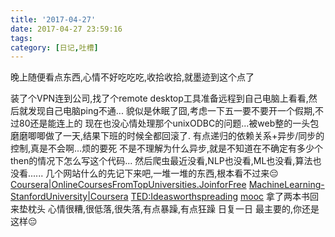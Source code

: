 ```yaml
---
title: '2017-04-27'
date: 2017-04-27 23:59:16
tags:
category: [日记,吐槽]
---
```

晚上随便看点东西,心情不好吃吃吃,收拾收拾,就墨迹到这个点了
<!--more-->
装了个VPN连到公司,找了个remote desktop工具准备远程到自己电脑上看看,然后就发现自己电脑ping不通...
貌似是休眠了囧,考虑一下五一要不要开一个假期,不过80还是能连上的
现在也没心情处理那个unixODBC的问题...被web整的一头包
磨磨唧唧做了一天,结果下班的时候全都回滚了.
有点递归的依赖关系+异步/同步的控制,真是不会啊...烦的要死
不是不理解为什么异步,就是不知道在不确定有多少个then的情况下怎么写这个代码...
然后爬虫最近没看,NLP也没看,ML也没看,算法也没看......
几个网站什么的先记下来吧,一堆一堆的东西,根本看不过来😔
[Coursera|OnlineCoursesFromTopUniversities.JoinforFree][Coursera|OnlineCoursesFromTopUniversities.JoinforFree]
[MachineLearning-StanfordUniversity|Coursera][MachineLearning-StanfordUniversity|Coursera]
[TED:Ideasworthspreading][TED:Ideasworthspreading]
[mooc][mooc]
拿了两本书回来垫枕头
心情很糟,很低落,很失落,有点暴躁,有点狂躁
日复一日
最主要的,你还是这样😔

[Coursera|OnlineCoursesFromTopUniversities.JoinforFree]: https://www.coursera.org/ "Coursera|OnlineCoursesFromTopUniversities.JoinforFree"
[MachineLearning-StanfordUniversity|Coursera]: https://www.coursera.org/learn/machine-learning "MachineLearning-StanfordUniversity|Coursera"
[TED:Ideasworthspreading]: https://www.ted.com "TED:Ideasworthspreading"
[mooc]: http://www.csie.ntu.edu.tw/~htlin/mooc/ "mooc"